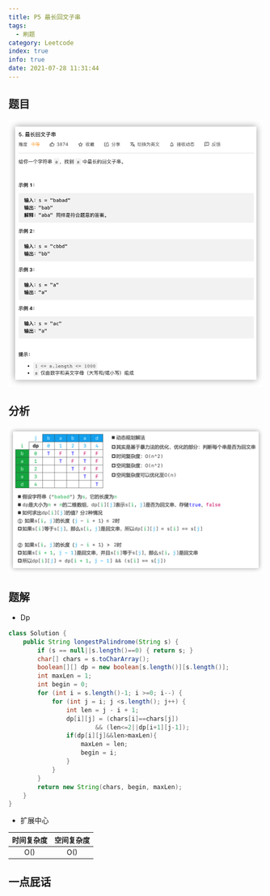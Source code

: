 ```yaml
---
title: P5 最长回文子串
tags:
  - 刷题
category: Leetcode
index: true
info: true
date: 2021-07-28 11:31:44
---
```


<!-- more -->

## 题目

![image-20210728113210748](https://raw.githubusercontent.com/C1EYE/figureBed/main/img/20210728113210.png)

## 分析

![image-20210728114343408](https://raw.githubusercontent.com/C1EYE/figureBed/main/img/20210728114343.png)

## 题解

- Dp

```java
class Solution {
    public String longestPalindrome(String s) {
		if (s == null||s.length()==0) { return s; }
		char[] chars = s.toCharArray();
		boolean[][] dp = new boolean[s.length()][s.length()];
		int maxLen = 1;
		int begin = 0;
		for (int i = s.length()-1; i >=0; i--) {
			for (int j = i; j <s.length(); j++) {
				int len = j - i + 1;
				dp[i][j] = (chars[i]==chars[j])
						&& (len<=2||dp[i+1][j-1]);
				if(dp[i][j]&&len>maxLen){
					maxLen = len;
					begin = i;
				}
			}
		}
		return new String(chars, begin, maxLen);
	}
}
```

- 扩展中心



| 时间复杂度 | 空间复杂度 |
| :--------: | :--------: |
|    O()    |    O()    |



## 一点屁话

